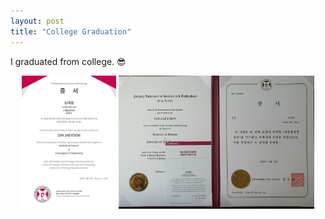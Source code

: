 ```yaml
---
layout: post
title: "College Graduation"
---
```


I graduated from college. 😎

<center> <img src="/experiences/images/graduation.jpg" width="30%" height="30%">  <img src="/experiences/images/graduation2.jpg" width="62%" height="62%"> </center>